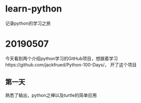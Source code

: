 # learn-python
记录python的学习之旅

# 20190507
今天看到两个介绍python学习的GitHub项目，想跟着学习https://github.com/jackfrued/Python-100-Days/，
开了这个项目
## 第一天
熟悉了输出，python之禅以及turtle的简单应用
